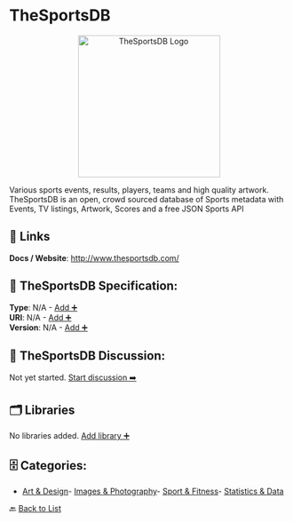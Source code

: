 # TheSportsDB
<p align="center">
    <img width="256" src="https://raw.githubusercontent.com/apis-list/apis-list/main/apis/thesportsdb/logo_256x256.png" alt="TheSportsDB Logo"/>
</p>
Various sports events, results, players, teams and high quality artwork. TheSportsDB is an open, crowd sourced database of Sports metadata with Events, TV listings, Artwork, Scores and a free JSON Sports API

##  🔗 Links
**Docs / Website**: http://www.thesportsdb.com/

## 🧬 TheSportsDB Specification:
**Type**: N/A - [Add ➕](https://github.com/apis-list/apis-list/edit/main/apis/thesportsdb/thesportsdb.yaml)  
**URI**: N/A - [Add ➕](https://github.com/apis-list/apis-list/edit/main/apis/thesportsdb/thesportsdb.yaml)  
**Version**: N/A - [Add ➕](https://github.com/apis-list/apis-list/edit/main/apis/thesportsdb/thesportsdb.yaml)

## 💬 TheSportsDB Discussion:
Not yet started. [Start discussion ➡️](https://github.com/apis-list/apis-list/discussions/new)

## 🗂️ Libraries

No libraries added. [Add library ➕](https://github.com/apis-list/apis-list/edit/main/apis/thesportsdb/thesportsdb.yaml)    


## 🗄️ Categories:
- [Art & Design](https://github.com/apis-list/apis-list#art--design-)- [Images & Photography](https://github.com/apis-list/apis-list#images--photography-)- [Sport & Fitness](https://github.com/apis-list/apis-list#sport--fitness-)- [Statistics & Data](https://github.com/apis-list/apis-list#statistics--data-)

🔙  [Back to List](https://github.com/apis-list/apis-list)

